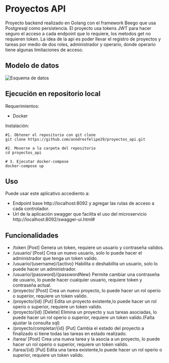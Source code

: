 # Proyectos API
Proyecto backend realizado en Golang con el framework Beego que usa Postgresql como persistencia.
El proyecto usa tokens JWT para hacer seguro el acceso a cada endpoint que lo requiere, los metodos get no requieren token.
La idea de la api es poder llevar el registro de proyectos y tareas por medio de dos roles, administrador y operario, donde operario tiene algunas limitaciones de acceso.
## Modelo de datos
![Esquema de datos](https://i.imgur.com/bUKKF0H.png)
## Ejecución en repositorio local

Requerimientos:
- Docker

Instalación:
```shell
#1. Obtener el repositorio con git clone
git clone https://github.com/anndresfelipe29/proyectos_api.git

#2. Moverse a la carpeta del repositorio
cd proyectos_api

# 3. Ejecutar docker-compose
docker-compose up
```
## Uso
Puede usar este aplicativo accediento a:
- Endpoint base http://localhost:8092  y agregar las rutas de acceso a cada controlador.
- Url de la aplicación swagger que facilita el uso del microservicio http://localhost:8092/swagger-ui.html#

## Funcionalidades

- /token [Post] Genera un token, requiere un usuario y contraseña validos.
- /usuario/ [Post] Crea un nuevo usuario, solo lo puede hacer el administrador que tenga un token valido.
- /usuario/{username}/{activo} Habilita o deshabilita un usuario, solo lo puede hacer un administrador.
- /usuario/{password}/{passwordNew} Permite cambiar una contraseña de usuario, lo puede hacer cualquier usuario, requiere token y contraseña actual.
- /proyecto/ [Post] Crea un nuevo proyecto, lo puede hacer un rol operio o superior, requiere un token valido.
- /proyecto/{id} [Put] Edita un proyecto existente,lo puede hacer un rol operio o superior, requiere un token valido.
- /proyecto/{id} [Delete] Elimina un proyecto y sus tareas asociadas, lo puede hacer un rol operio o superior, requiere un token valido.(Falta ajustar la consulta sql)
- /proyecto/completar/{id} [Put] Cambia el estado del proyecto a finalizado si tiene todas las tareas en estado realizado.
- /tarea/ [Post] Crea una nueva tarea y la asocia a un proyecto, lo puede hacer un rol operio o superior, requiere un token valido.
- /tarea/{id} [Put] Edita una tarea existente,lo puede hacer un rol operio o superior, requiere un token valido.

